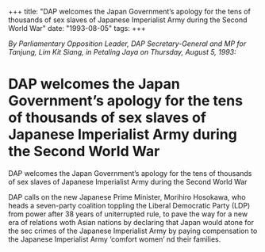 +++ 
title: "DAP welcomes the Japan Government’s apology for the tens of thousands of sex slaves of Japanese Imperialist Army during the Second World War"
date: "1993-08-05"
tags:
+++

_By Parliamentary Opposition Leader, DAP Secretary-General and MP for Tanjung, Lim Kit Siang, in Petaling Jaya on Thursday, August 5, 1993:_

# DAP welcomes the Japan Government’s apology for the tens of thousands of sex slaves of Japanese Imperialist Army during the Second World War

DAP welcomes the Japan Government’s apology for the tens of thousands of sex slaves of Japanese Imperialist Army during the Second World War</u>

DAP calls on the new Japanese Prime Minister, Morihiro Hosokawa, who heads a seven-party coalition toppling the Liberal Democratic Party (LDP) from power after 38 years of uniterrupted rule, to pave the way for a new era of relations woth Asian nations by declaring that Japan would atone for the sec crimes of the Japanese Imperialist Army by paying compensation to the Japanese Imperialist Army ‘comfort women’ nd their families.
 
